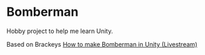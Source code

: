 # Bomberman 

Hobby project to help me learn Unity.

Based on Brackeys [How to make Bomberman in Unity (Livestream)](https://www.youtube.com/watch?v=ilXO5rBa6dw)